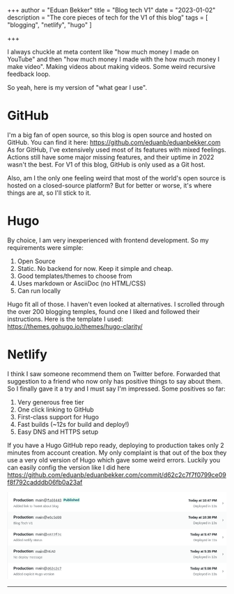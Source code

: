 +++
author = "Eduan Bekker"
title = "Blog tech V1"
date = "2023-01-02"
description = "The core pieces of tech for the V1 of this blog"
tags = [
    "blogging",
    "netlify",
    "hugo"
]

+++

I always chuckle at meta content like "how much money I made on YouTube" and then "how much money I made with the how much money I make video".
Making videos about making videos. Some weird recursive feedback loop.

So yeah, here is my version of "what gear I use".

# GitHub
I'm a big fan of open source, so this blog is open source and hosted on GitHub. You can find it here: https://github.com/eduanb/eduanbekker.com
As for GitHub, I've extensively used most of its features with mixed feelings. Actions still have some major missing features, and their uptime in 2022 wasn't the best.
For V1 of this blog, GitHub is only used as a Git host.

Also, am I the only one feeling weird that most of the world's open source is hosted on a closed-source platform?
But for better or worse, it's where things are at, so I'll stick to it.

# Hugo
By choice, I am very inexperienced with frontend development. So my requirements were simple:
1. Open Source
2. Static. No backend for now. Keep it simple and cheap.
3. Good templates/themes to choose from
4. Uses markdown or AsciiDoc (no HTML/CSS)
5. Can run locally

Hugo fit all of those. I haven't even looked at alternatives.
I scrolled through the over 200 blogging temples, found one I liked and followed their instructions.
Here is the template I used: https://themes.gohugo.io/themes/hugo-clarity/

# Netlify
I think I saw someone recommend them on Twitter before. Forwarded that suggestion to a friend who now only has positive things to say about them.
So I finally gave it a try and I must say I'm impressed. Some positives so far:
1. Very generous free tier
2. One click linking to GitHub
3. First-class support for Hugo
4. Fast builds (~12s for build and deploy!)
5. Easy DNS and HTTPS setup

If you have a Hugo GitHub repo ready, deploying to production takes only 2 minutes from account creation.
My only complaint is that out of the box they use a very old version of Hugo which gave some weird errors.
Luckily you can easily config the version like I did here https://github.com/eduanb/eduanbekker.com/commit/d62c2c7f7f0799ce09f8f792cadddb06fb0a23af

![Netlify Build Times](netlify-build-time.png)
<br>

---
